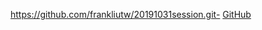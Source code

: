 https://github.com/frankliutw/20191031session.git- 
[GitHub](https://github.com/frankliutw/20191031session.git)
